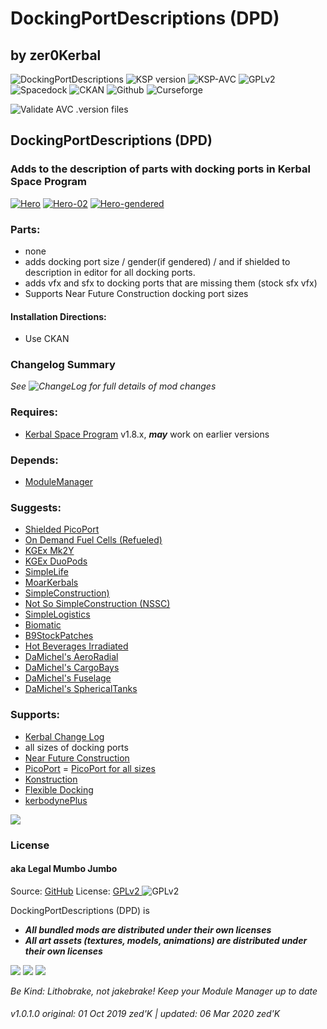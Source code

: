 <!-- Readme.md v1.0.0.2
DockingPortDescriptions (DPD)
created: 17 Aug 18
updated: 2020 03 06 -->

<!-- # KerbGuise Experimental engineering (KGEx)
#### Brings you: -->
<!-- Download on SpaceDock or Github or Curseforge. Also available on CKAN. -->

# DockingPortDescriptions (DPD)
##  by zer0Kerbal

![DockingPortDescriptions](https://img.shields.io/github/v/release/zer0Kerbal/DockingPortDescriptions?include_prereleases-red) ![KSP version](https://img.shields.io/endpoint?url=https://raw.githubusercontent.com/zer0Kerbal/DockingPortDescriptions/master/json/ksp.json) ![KSP-AVC](https://img.shields.io/badge/KSP-AVC--supported-brightgreen.svg?style=plastic) ![GPLv2 <BY-SA>](https://img.shields.io/endpoint?url=https://raw.githubusercontent.com/zer0Kerbal/DockingPortDescriptions/master/json/license.json)   
![Spacedock](https://img.shields.io/badge/SpaceDock-listed-blue.svg?style=plastic) ![CKAN](https://img.shields.io/badge/CKAN-Indexed-blue.svg?style=plastic) ![Github](https://img.shields.io/badge/Github-Indexed-blue.svg?style=plastic) ![Curseforge](https://img.shields.io/badge/CurseForge-listed-blue.svg?style=plastic)
  
 ![Validate AVC .version files](https://github.com/zer0Kerbal/DockingPortDescriptions/workflows/Validate%20AVC%20.version%20files/badge.svg)

## DockingPortDescriptions (DPD)
### Adds to the description of parts with docking ports in Kerbal Space Program

<a href="https://postimg.cc/XXhd3VSR" target="_blank"><img src="https://i.postimg.cc/XXhd3VSR/Hero.png" alt="Hero"/></a> <a href="https://postimg.cc/Whkr1Qsh" target="_blank"><img src="https://i.postimg.cc/Whkr1Qsh/Hero-02.png" alt="Hero-02"/></a> <a href="https://postimg.cc/Hr1McBL3" target="_blank"><img src="https://i.postimg.cc/Hr1McBL3/Hero-gendered.png" alt="Hero-gendered"/></a>

### Parts:
- none
- adds docking port size / gender(if gendered) / and if shielded to description in editor for all docking ports.
- adds vfx and sfx to docking ports that are missing them (stock sfx vfx)
- Supports Near Future Construction docking port sizes

#### Installation Directions:
- Use CKAN

### Changelog Summary
*See ![ChangeLog](https://github.com/zer0Kerbal/DockingPortDescriptions/Changelog.cfg) for full details of mod changes*

### Requires:
- [Kerbal Space Program](https://kerbalspaceprogram.com) v1.8.x, ***may*** work on earlier versions

### Depends:
- [ModuleManager](http://forum.kerbalspaceprogram.com/index.php?/topic/50533-*)

### Suggests:
- [Shielded PicoPort](https://spacedock.info/mod/2245/PicoPort%20Shielded)
- [On Demand Fuel Cells (Refueled)](https://forum.kerbalspaceprogram.com/index.php?/topic/187625-*)
- [KGEx Mk2Y](https://forum.kerbalspaceprogram.com/index.php?/topic/192095-*)
- [KGEx DuoPods](https://forum.kerbalspaceprogram.com/index.php?/topic/192094-*)
- [SimpleLife](https://forum.kerbalspaceprogram.com/index.php?/topic/191526-*)
- [MoarKerbals](https://forum.kerbalspaceprogram.com/index.php?/topic/191525-*)
- [SimpleConstruction)](https://forum.kerbalspaceprogram.com/index.php?/topic/191424-ksp-*)
- [Not So SimpleConstruction (NSSC)](https://forum.kerbalspaceprogram.com/index.php?/topic/191504-*)
- [SimpleLogistics](https://forum.kerbalspaceprogram.com/index.php?/topic/191045-*/)
- [Biomatic](https://forum.kerbalspaceprogram.com/index.php?/topic/191426-*)
- [B9StockPatches](https://forum.kerbalspaceprogram.com/index.php?/topic/190870-*)
- [Hot Beverages Irradiated](https://github.com/zer0Kerbal/HotBeverageIrradiated)
- [DaMichel's AeroRadial](https://spacedock.info/mod/2338)
- [DaMichel's CargoBays](https://spacedock.info/mod/2339)
- [DaMichel's Fuselage](https://spacedock.info/mod/2340)
- [DaMichel's SphericalTanks](https://spacedock.info/mod/2342)

### Supports:
- [Kerbal Change Log](https://forum.kerbalspaceprogram.com/index.php?/topic/179207-*)
- all sizes of docking ports
- [Near Future Construction](https://forum.kerbalspaceprogram.com/index.php?/topic/155465-*)
- [PicoPort](https://forum.kerbalspaceprogram.com/index.php?/topic/190319-*)
= [PicoPort for all sizes](https://forum.kerbalspaceprogram.com/index.php?/topic/190319-*)
- [Konstruction](https://forum.kerbalspaceprogram.com/index.php?/topic/149233-*)
- [Flexible Docking](http://forum.kerbalspaceprogram.com/index.php?/topic/108704-*)
- [kerbodynePlus](https://forum.kerbalspaceprogram.com/index.php?/topic/130809-*)

<a href="https://forum.kerbalspaceprogram.com/index.php?/topic/83212-*" target="_blank"><img src="https://i.imgur.com/YdYfStN.jpg"/></a>

### License
#### aka Legal Mumbo Jumbo
Source: [GitHub](https://github.com/zer0Kerbal/DockingPortDescriptions)
License: [GPLv2 <BY-SA>]() ![GPLv2 <BY-SA>](https://img.shields.io/endpoint?url=https://raw.githubusercontent.com/zer0Kerbal/DockingPortDescriptions/master/json/license.json "GPLv2 <BY-SA>")<br>

DockingPortDescriptions (DPD) is 

- ***All bundled mods are distributed under their own licenses***<br>
- ***All art assets (textures, models, animations) are distributed under their own licenses*** 

<a href="https://github.com/zer0Kerbal/DockingPortDescriptions/releases/latest" target="_blank"><img src="https://i.imgur.com/RE4Ppr9.png"/></a>
<a href="https://spacedock.info/mod/2246" target="_blank"><img src="https://i.imgur.com/m0a7tn2.png"/></a>
<a href="https://www.curseforge.com/kerbal/ksp-mods/dpd" target="_blank"><img src="https://i.postimg.cc/RZNyB5vP/Download-On-Curse.png"/></a>  

 *Be Kind: Lithobrake, not jakebrake! Keep your Module Manager up to date*

 ###### v1.0.1.0 original: 01 Oct 2019 zed'K | updated: 06 Mar 2020 zed'K
<!--
GPLv2 <BY-SA>
zer0Kerbal-->
